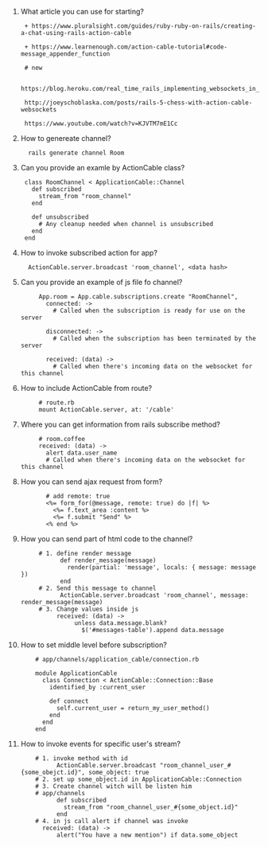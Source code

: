 1. What article you can use for starting?
      
        + https://www.pluralsight.com/guides/ruby-ruby-on-rails/creating-a-chat-using-rails-action-cable
        
        + https://www.learnenough.com/action-cable-tutorial#code-message_appender_function
        
        # new
        
        https://blog.heroku.com/real_time_rails_implementing_websockets_in_rails_5_with_action_cable
        
        http://joeyschoblaska.com/posts/rails-5-chess-with-action-cable-websockets
        
        https://www.youtube.com/watch?v=KJVTM7mE1Cc
2. How to genereate channel?
      
         rails generate channel Room
3. Can you provide an examle by ActionCable class?
            
        class RoomChannel < ApplicationCable::Channel
          def subscribed
            stream_from "room_channel"
          end

          def unsubscribed
            # Any cleanup needed when channel is unsubscribed
          end
        end
4. How to invoke subscribed action for app?
      
         ActionCable.server.broadcast 'room_channel', <data hash>

5. Can you provide an example of js file fo channel?
      
            App.room = App.cable.subscriptions.create "RoomChannel",
              connected: ->
                # Called when the subscription is ready for use on the server

              disconnected: ->
                # Called when the subscription has been terminated by the server

              received: (data) ->
                # Called when there's incoming data on the websocket for this channel
6. How to include ActionCable from route?
            
            # route.rb
            mount ActionCable.server, at: '/cable'
            
7. Where you can get information from rails subscribe method?
            
            # room.coffee
            received: (data) ->
              alert data.user_name
              # Called when there's incoming data on the websocket for this channel
8. How you can send ajax request from form?
                  
              # add remote: true
              <%= form_for(@message, remote: true) do |f| %>
                <%= f.text_area :content %>
                <%= f.submit "Send" %>
              <% end %>
9. How you can send part of html code to the channel?
      
            # 1. define render message
                  def render_message(message)
                    render(partial: 'message', locals: { message: message })
                  end
            # 2. Send this message to channel
                  ActionCable.server.broadcast 'room_channel', message: render_message(message)
            # 3. Change values inside js
                 received: (data) ->
                      unless data.message.blank?
                        $('#messages-table').append data.message
10. How to set middle level before subscription?
            
            # app/channels/application_cable/connection.rb
            
            module ApplicationCable
              class Connection < ActionCable::Connection::Base
                identified_by :current_user

                def connect
                  self.current_user = return_my_user_method()
                end
              end
            end
11. How to invoke events for specific user's stream?
            
            # 1. invoke method with id
                  ActionCable.server.broadcast "room_channel_user_#{some_obejct.id}", some_object: true
            # 2. set up some_object.id in ApplicationCable::Connection
            # 3. Create channel witch will be listen him
            # app/channels
                  def subscribed
                    stream_from "room_channel_user_#{some_object.id}"
                  end
            # 4. in js call alert if channel was invoke
              received: (data) ->
                  alert("You have a new mention") if data.some_object
